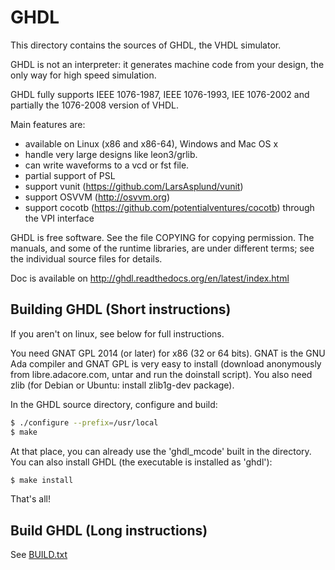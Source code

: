 # GHDL

This directory contains the sources of GHDL, the VHDL simulator.

GHDL is not an interpreter: it generates machine code from your design,
the only way for high speed simulation.

GHDL fully supports IEEE 1076-1987, IEEE 1076-1993, IEE 1076-2002 and
partially the 1076-2008 version of VHDL.

Main features are:
- available on Linux (x86 and x86-64), Windows and Mac OS x
- handle very large designs like leon3/grlib.
- can write waveforms to a vcd or fst file.
- partial support of PSL
- support vunit (https://github.com/LarsAsplund/vunit)
- support OSVVM (http://osvvm.org)
- support cocotb (https://github.com/potentialventures/cocotb) through the VPI interface

GHDL is free software.  See the file COPYING for copying permission.
The manuals, and some of the runtime libraries, are under different
terms; see the individual source files for details.

Doc is available on http://ghdl.readthedocs.org/en/latest/index.html

## Building GHDL (Short instructions)

If you aren't on linux, see below for full instructions.

You need GNAT GPL 2014 (or later) for x86 (32 or 64 bits).  GNAT is the GNU Ada
compiler and GNAT GPL is very easy to install (download anonymously from
libre.adacore.com, untar and run the doinstall script).  You also need
zlib (for Debian or Ubuntu: install zlib1g-dev package).

In the GHDL source directory, configure and build:
```sh
$ ./configure --prefix=/usr/local
$ make
```

At that place, you can already use the 'ghdl_mcode' built in the directory.
You can also install GHDL (the executable is installed as 'ghdl'):
```sh
$ make install
```

That's all!

## Build GHDL (Long instructions)

See [BUILD.txt](https://github.com/tgingold/ghdl/blob/master/BUILD.txt)
